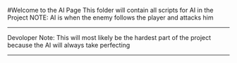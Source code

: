 #Welcome to the AI Page
This folder will contain all scripts for AI in the Project
NOTE: AI is when the enemy follows the player and attacks him

**********************************************************************************************************************************************
Devoloper Note: This will most likely be the hardest part of the project because the AI will always take perfecting
**********************************************************************************************************************************************
